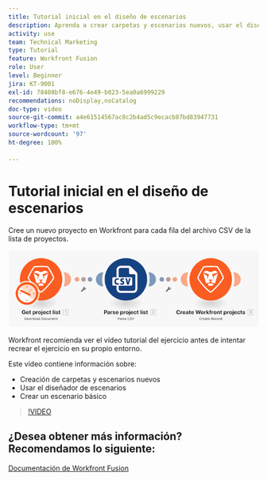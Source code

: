 ```yaml
---
title: Tutorial inicial en el diseño de escenarios
description: Aprenda a crear carpetas y escenarios nuevos, usar el diseñador de escenarios y crear un escenario básico en  [!DNL Adobe Workfront Fusion].
activity: use
team: Technical Marketing
type: Tutorial
feature: Workfront Fusion
role: User
level: Beginner
jira: KT-9001
exl-id: 78408bf8-e676-4e49-b023-5ea0a6999229
recommendations: noDisplay,noCatalog
doc-type: video
source-git-commit: a4e61514567ac8c2b4ad5c9ecacb87bd83947731
workflow-type: tm+mt
source-wordcount: '97'
ht-degree: 100%

---
```


# Tutorial inicial en el diseño de escenarios

Cree un nuevo proyecto en Workfront para cada fila del archivo CSV de la lista de proyectos.

![Una imagen del escenario de Fusion](assets/understand-the-basics-1.png)

Workfront recomienda ver el vídeo tutorial del ejercicio antes de intentar recrear el ejercicio en su propio entorno.

Este vídeo contiene información sobre:

* Creación de carpetas y escenarios nuevos
* Usar el diseñador de escenarios
* Crear un escenario básico

>[!VIDEO](https://video.tv.adobe.com/v/335261/?quality=12&learn=on)


## ¿Desea obtener más información? Recomendamos lo siguiente:

[Documentación de Workfront Fusion](https://experienceleague.adobe.com/docs/workfront/using/adobe-workfront-fusion/workfront-fusion-2.html?lang=es)
